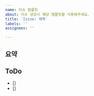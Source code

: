 ```yaml
---
name: 이슈 템플릿
about: 이슈 생성시 해당 템플릿을 사용해주세요.
title: 'Issue: 제목'
labels: ''
assignees: ''

---
```


## 요약

## ToDo
- [] 
- []
